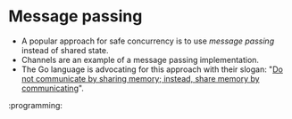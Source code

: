# Message passing

*   A popular approach for safe concurrency is to use *message passing* instead of shared state.
*   Channels are an example of a message passing implementation.
*   The Go language is advocating for this approach with their slogan: "[Do not communicate by sharing memory; instead, share memory by communicating](ref/7fto)".

:programming:
